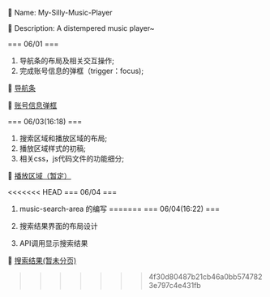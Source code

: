 
🐶 Name: My-Silly-Music-Player

🐶 Description: A distempered music player~


=== 06/01 ===

1. 导航条的布局及相关交互操作;
2. 完成账号信息的弹框（trigger：focus);

🌄 [导航条](http://123.207.53.192/img/%E5%AF%BC%E8%88%AA%E6%9D%A1.png)

🌄 [账号信息弹框](http://123.207.53.192/img/%E8%B4%A6%E5%8F%B7%E4%BF%A1%E6%81%AF%E5%BC%B9%E7%AA%97.png)

=== 06/03(16:18) ===

1. 搜索区域和播放区域的布局;
2. 播放区域样式的初稿;
3. 相关css，js代码文件的功能细分;

🌄 [播放区域（暂定）](http://123.207.53.192/img/%E6%92%AD%E6%94%BE%E5%8C%BA%E5%9F%9F.png)

<<<<<<< HEAD
=== 06/04 ===
1. music-search-area 的编写
=======
=== 06/04(16:22) ===

1. 搜索结果界面的布局设计
2. API调用显示搜索结果

🌄 [搜索结果(暂未分页)](http://123.207.53.192/img/%E6%90%9C%E7%B4%A2%E7%BB%93%E6%9E%9C.png)
>>>>>>> 4f30d80487b21cb46a0bb5747823e797c4e431fb
